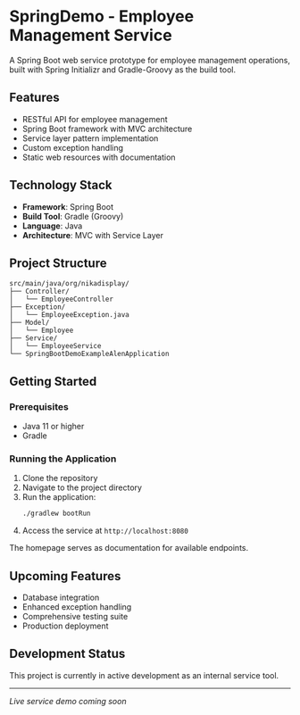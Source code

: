 # SpringDemo - Employee Management Service

A Spring Boot web service prototype for employee management operations, built with Spring Initializr and Gradle-Groovy as the build tool.

## Features

- RESTful API for employee management
- Spring Boot framework with MVC architecture
- Service layer pattern implementation
- Custom exception handling
- Static web resources with documentation

## Technology Stack

- **Framework**: Spring Boot
- **Build Tool**: Gradle (Groovy)
- **Language**: Java
- **Architecture**: MVC with Service Layer

## Project Structure

```
src/main/java/org/nikadisplay/
├── Controller/
│   └── EmployeeController
├── Exception/
│   └── EmployeeException.java
├── Model/
│   └── Employee
├── Service/
│   └── EmployeeService
└── SpringBootDemoExampleAlenApplication
```

## Getting Started

### Prerequisites

- Java 11 or higher
- Gradle

### Running the Application

1. Clone the repository
2. Navigate to the project directory
3. Run the application:
   ```bash
   ./gradlew bootRun
   ```
4. Access the service at `http://localhost:8080`

The homepage serves as documentation for available endpoints.

## Upcoming Features

- Database integration
- Enhanced exception handling
- Comprehensive testing suite
- Production deployment

## Development Status

This project is currently in active development as an internal service tool.

---

*Live service demo coming soon*